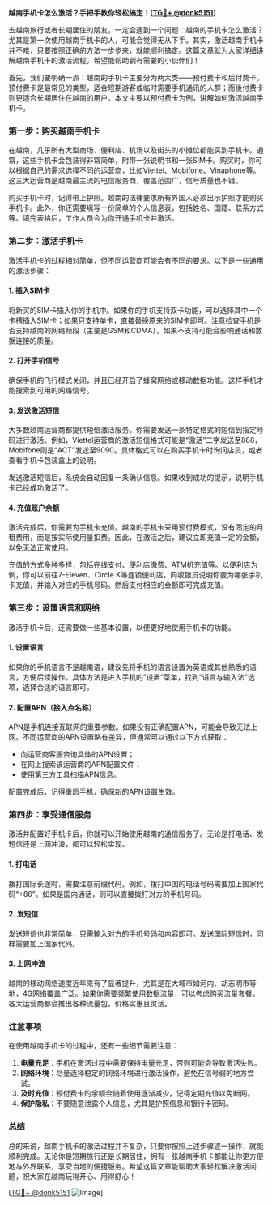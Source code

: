 **越南手机卡怎么激活？手把手教你轻松搞定！[[TG💪+ @donk5151](https://t.me/s/donk5151)]**

去越南旅行或者长期居住的朋友，一定会遇到一个问题：越南的手机卡怎么激活？尤其是第一次使用越南手机卡的人，可能会觉得无从下手。其实，激活越南手机卡并不难，只要按照正确的方法一步步来，就能顺利搞定。这篇文章就为大家详细讲解越南手机卡的激活流程，希望能帮助到有需要的小伙伴们！

首先，我们要明确一点：越南的手机卡主要分为两大类——预付费卡和后付费卡。预付费卡是最常见的类型，适合短期游客或临时需要手机通讯的人群；而後付费卡则更适合长期居住在越南的用户。本文主要以预付费卡为例，讲解如何激活越南手机卡。

### 第一步：购买越南手机卡

在越南，几乎所有大型商场、便利店、机场以及街头的小摊位都能买到手机卡。通常，这些手机卡会包装得非常简单，附带一张说明书和一张SIM卡。购买时，你可以根据自己的需求选择不同的运营商，比如Viettel、Mobifone、Vinaphone等。这三大运营商是越南最主流的电信服务商，覆盖范围广，信号质量也不错。

购买手机卡时，记得带上护照。越南的法律要求所有外国人必须出示护照才能购买手机卡。此外，你还需要填写一份简单的个人信息表，包括姓名、国籍、联系方式等。填完表格后，工作人员会为你开通手机卡并激活。

### 第二步：激活手机卡

激活手机卡的过程相对简单，但不同运营商可能会有不同的要求。以下是一些通用的激活步骤：

#### 1. 插入SIM卡

将新买的SIM卡插入你的手机中。如果你的手机支持双卡功能，可以选择其中一个卡槽插入SIM卡；如果只支持单卡，直接替换原来的SIM卡即可。注意检查手机是否支持越南的网络频段（主要是GSM和CDMA），如果不支持可能会影响通话和数据连接的质量。

#### 2. 打开手机信号

确保手机的飞行模式关闭，并且已经开启了蜂窝网络或移动数据功能。这样手机才能搜索到可用的网络信号。

#### 3. 发送激活短信

大多数越南运营商都提供短信激活服务。你需要发送一条特定格式的短信到指定号码进行激活。例如，Viettel运营商的激活短信格式可能是“激活”二字发送至888，Mobifone则是“ACT”发送至9090。具体格式可以在购买手机卡时询问店员，或者查看手机卡包装盒上的说明。

发送激活短信后，系统会自动回复一条确认信息。如果收到成功的提示，说明手机卡已经成功激活了。

#### 4. 充值账户余额

激活完成后，你需要为手机卡充值。越南的手机卡采用预付费模式，没有固定的月租费用，而是按实际使用量扣费。因此，在激活之后，建议立即充值一定的金额，以免无法正常使用。

充值的方式多种多样，包括在线支付、便利店缴费、ATM机充值等。以便利店为例，你可以前往7-Eleven、Circle K等连锁便利店，向收银员说明你要为哪张手机卡充值，并输入对应的手机号码。然后支付相应的金额即可完成充值。

### 第三步：设置语言和网络

激活手机卡后，还需要做一些基本设置，以便更好地使用手机卡的功能。

#### 1. 设置语言

如果你的手机语言不是越南语，建议先将手机的语言设置为英语或其他熟悉的语言，方便后续操作。具体方法是进入手机的“设置”菜单，找到“语言与输入法”选项，选择合适的语言即可。

#### 2. 配置APN（接入点名称）

APN是手机连接互联网的重要参数。如果没有正确配置APN，可能会导致无法上网。不同运营商的APN设置略有差异，但通常可以通过以下方式获取：

- 向运营商客服咨询具体的APN设置；
- 在网上搜索该运营商的APN配置文件；
- 使用第三方工具扫描APN信息。

配置完成后，记得重启手机，确保新的APN设置生效。

### 第四步：享受通信服务

激活并配置好手机卡后，你就可以开始使用越南的通信服务了。无论是打电话、发短信还是上网冲浪，都可以轻松实现。

#### 1. 打电话

拨打国际长途时，需要注意前缀代码。例如，拨打中国的电话号码需要加上国家代码“+86”。如果是国内通话，则可以直接拨打对方的手机号码。

#### 2. 发短信

发送短信也非常简单，只需输入对方的手机号码和内容即可。发送国际短信时，同样需要加上国家代码。

#### 3. 上网冲浪

越南的移动网络速度近年来有了显著提升，尤其是在大城市如河内、胡志明市等地，4G网络覆盖广泛。如果你需要频繁使用数据流量，可以考虑购买流量套餐。各大运营商都会推出各种流量包，价格实惠且灵活。

### 注意事项

在使用越南手机卡的过程中，还有一些细节需要注意：

1. **电量充足**：手机在激活过程中需要保持电量充足，否则可能会导致激活失败。
2. **网络环境**：尽量选择稳定的网络环境进行激活操作，避免在信号弱的地方尝试。
3. **及时充值**：预付费卡的余额会随着使用逐渐减少，记得定期充值以免断网。
4. **保护隐私**：不要随意泄露个人信息，尤其是护照信息和银行卡密码。

### 总结

总的来说，越南手机卡的激活过程并不复杂，只要你按照上述步骤逐一操作，就能顺利完成。无论你是短期旅行还是长期居住，拥有一张越南手机卡都能让你更方便地与外界联系，享受当地的便捷服务。希望这篇文章能帮助大家轻松解决激活问题，祝大家在越南玩得开心、用得舒心！

[[TG💪+ @donk5151](https://t.me/s/donk5151) ![Image](https://i.postimg.cc/rwNCRYN7/Snipaste-2025-04-30-17-27-05.png)]